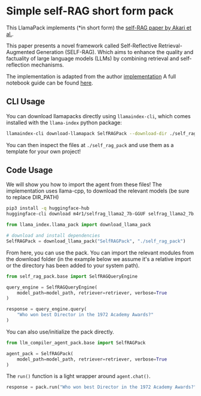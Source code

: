 # Simple self-RAG short form pack

This LlamaPack implements (\*in short form) the [self-RAG paper by Akari et al.](https://arxiv.org/pdf/2310.11511.pdf).

This paper presents a novel framework called Self-Reflective Retrieval-Augmented Generation (SELF-RAG). Which aims to enhance the quality and factuality of large language models (LLMs) by combining retrieval and self-reflection mechanisms.

The implementation is adapted from the author [implementation](https://github.com/AkariAsai/self-rag)
A full notebook guide can be found [here](https://github.com/run-llama/llama-hub/blob/main/llama_hub/llama_packs/self_rag/self_rag.ipynb).

## CLI Usage

You can download llamapacks directly using `llamaindex-cli`, which comes installed with the `llama-index` python package:

```bash
llamaindex-cli download-llamapack SelfRAGPack --download-dir ./self_rag_pack
```

You can then inspect the files at `./self_rag_pack` and use them as a template for your own project!

## Code Usage

We will show you how to import the agent from these files!
The implementation uses llama-cpp, to download the relevant models (be sure to replace DIR_PATH)

```bash
pip3 install -q huggingface-hub
huggingface-cli download m4r1/selfrag_llama2_7b-GGUF selfrag_llama2_7b.q4_k_m.gguf --local-dir "<DIR_PATH>" --local-dir-use-symlinks False
```

```python
from llama_index.llama_pack import download_llama_pack

# download and install dependencies
SelfRAGPack = download_llama_pack("SelfRAGPack", "./self_rag_pack")
```

From here, you can use the pack. You can import the relevant modules from the download folder (in the example below we assume it's a relative import or the directory
has been added to your system path).

```python
from self_rag_pack.base import SelfRAGQueryEngine

query_engine = SelfRAGQueryEngine(
    model_path=model_path, retriever=retriever, verbose=True
)

response = query_engine.query(
    "Who won best Director in the 1972 Academy Awards?"
)
```

You can also use/initialize the pack directly.

```python
from llm_compiler_agent_pack.base import SelfRAGPack

agent_pack = SelfRAGPack(
    model_path=model_path, retriever=retriever, verbose=True
)
```

The `run()` function is a light wrapper around `agent.chat()`.

```python
response = pack.run("Who won best Director in the 1972 Academy Awards?")
```
